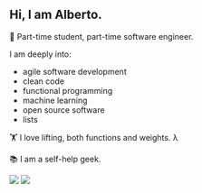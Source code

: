 ## Hi, I am Alberto.

🎯 Part-time student, part-time software engineer.

I am deeply into:
- agile software development
- clean code
- functional programming
- machine learning
- open source software
- lists

🏋 I love lifting, both functions and weights. λ

📚 I am a self-help geek. 

[![](https://github-readme-stats.vercel.app/api?username=albertodvp&show_icons=true&include_all_commits=true&theme=midnight-purple)]()
[![](https://github-readme-stats.vercel.app/api/top-langs/?username=albertodvp&theme=midnight-purple)]()


